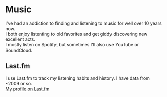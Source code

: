 # Music
I've had an addiction to finding and listening to music for well over 10 years now.  
I both enjoy listenting to old favorites and get giddy discovering new excellent acts.  
I mostly listen on Spotify, but sometimes I'll also use YouTube or SoundCloud.

## Last.fm
I use Last.fm to track my listening habits and history. I have data from ~2009 or so.  
[My profile on Last.fm](https://www.last.fm/user/MeTRoD)
